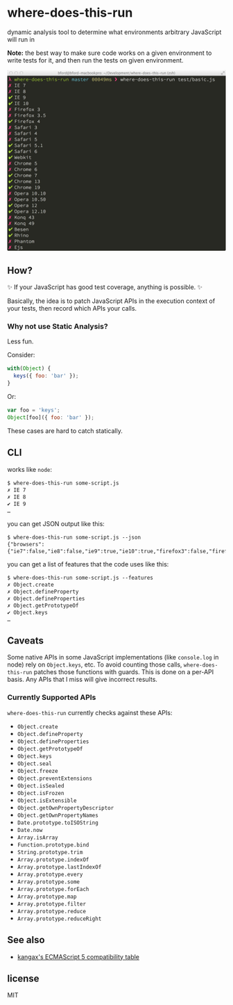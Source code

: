 # where-does-this-run

dynamic analysis tool to determine what environments arbitrary JavaScript will run in

**Note:** the best way to make sure code works on a given environment to write tests for it,
and then run the tests on given environment.

![screenshot of where-does-this-run in a terminal window](https://raw.githubusercontent.com/btford/where-does-this-run/master/screenshot.jpg)

## How?

✨ If your JavaScript has good test coverage, anything is possible. ✨

Basically, the idea is to patch JavaScript APIs in the execution context of your tests,
then record which APIs your calls.

### Why not use Static Analysis?

Less fun.

Consider:

```javascript
with(Object) {
  keys({ foo: 'bar' });
}
```

Or:

```javascript
var foo = 'keys';
Object[foo]({ foo: 'bar' });
```

These cases are hard to catch statically.


## CLI

works like `node`:

```shell
$ where-does-this-run some-script.js
✗ IE 7
✗ IE 8
✔ IE 9
…
```

you can get JSON output like this:

```shell
$ where-does-this-run some-script.js --json
{"browsers":{"ie7":false,"ie8":false,"ie9":true,"ie10":true,"firefox3":false,"firefox3_5":false,"firefox4":true,…
```

you can get a list of features that the code uses like this:

```shell
$ where-does-this-run some-script.js --features
✗ Object.create
✗ Object.defineProperty
✗ Object.defineProperties
✗ Object.getPrototypeOf
✔ Object.keys
…
```


## Caveats

Some native APIs in some JavaScript implementations (like `console.log` in node) rely on
`Object.keys`, etc. To avoid counting those calls, `where-does-this-run` patches those functions
with guards. This is done on a per-API basis. Any APIs that I miss will give incorrect results.

### Currently Supported APIs

`where-does-this-run` currently checks against these APIs:

* `Object.create`
* `Object.defineProperty`
* `Object.defineProperties`
* `Object.getPrototypeOf`
* `Object.keys`
* `Object.seal`
* `Object.freeze`
* `Object.preventExtensions`
* `Object.isSealed`
* `Object.isFrozen`
* `Object.isExtensible`
* `Object.getOwnPropertyDescriptor`
* `Object.getOwnPropertyNames`
* `Date.prototype.toISOString`
* `Date.now`
* `Array.isArray`
* `Function.prototype.bind`
* `String.prototype.trim`
* `Array.prototype.indexOf`
* `Array.prototype.lastIndexOf`
* `Array.prototype.every`
* `Array.prototype.some`
* `Array.prototype.forEach`
* `Array.prototype.map`
* `Array.prototype.filter`
* `Array.prototype.reduce`
* `Array.prototype.reduceRight`


## See also

* [kangax's ECMAScript 5 compatibility table](http://kangax.github.io/compat-table/es5/)


## license
MIT
